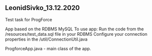 ## LeonidSivko_13.12.2020
Test task for ProgForce

App based on the RDBMS MySQL
To use app:
Run the code from the /resources/test_data.sql file in your RDBMS
Configure your connection properties in the /util/ConnectionUtil.java

ProgforceApp.java - main class of the app.
